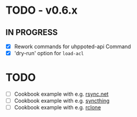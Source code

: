 # TODO - v0.6.x

## IN PROGRESS

- [x] Rework commands for uhppoted-api Command
- [x] 'dry-run' option for `load-acl`

# TODO

- [ ] Cookbook example with e.g. [rsync.net](https://www.rsync.net)
- [ ] Cookbook example with e.g. [syncthing](https://tonsky.me/blog/syncthing/?utm_source=hackerbits.com&utm_medium=email&utm_campaign=issue54)
- [ ] Cookbook example with e.g. [rclone](https://rclone.org)